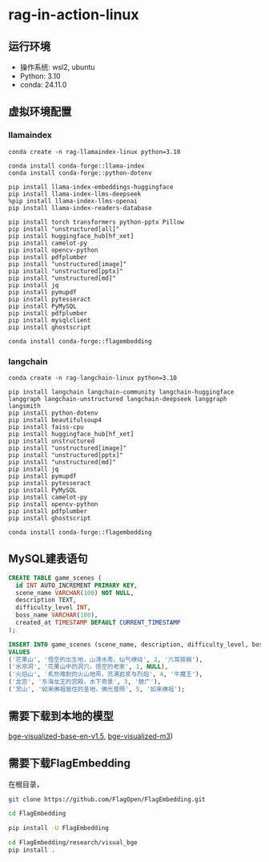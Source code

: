 # rag-in-action-linux

## 运行环境

- 操作系统: wsl2, ubuntu
- Python: 3.10
- conda: 24.11.0

## 虚拟环境配置

### llamaindex
```base
conda create -n rag-llamaindex-linux python=3.10

conda install conda-forge::llama-index
conda install conda-forge::python-dotenv

pip install llama-index-embeddings-huggingface
pip install llama-index-llms-deepseek
%pip install llama-index-llms-openai
pip install llama-index-readers-database

pip install torch transformers python-pptx Pillow
pip install "unstructured[all]"
pip install huggingface_hub[hf_xet]
pip install camelot-py
pip install opencv-python
pip install pdfplumber
pip install "unstructured[image]"
pip install "unstructured[pptx]"
pip install "unstructured[md]"
pip install jq
pip install pymupdf
pip install pytesseract
pip install PyMySQL
pip install pdfplumber
pip install mysqlclient
pip install ghostscript

conda install conda-forge::flagembedding
```

### langchain
```base
conda create -n rag-langchain-linux python=3.10

pip install langchain langchain-community langchain-huggingface langgraph langchain-unstructured langchain-deepseek langgraph langsmith
pip install python-dotenv
pip install beautifulsoup4
pip install faiss-cpu
pip install huggingface_hub[hf_xet]
pip install unstructured
pip install "unstructured[image]"
pip install "unstructured[pptx]"
pip install "unstructured[md]"
pip install jq
pip install pymupdf
pip install pytesseract
pip install PyMySQL
pip install camelot-py
pip install opencv-python
pip install pdfplumber
pip install ghostscript

conda install conda-forge::flagembedding

```

## MySQL建表语句
```sql
CREATE TABLE game_scenes (
  id INT AUTO_INCREMENT PRIMARY KEY,
  scene_name VARCHAR(100) NOT NULL,
  description TEXT,
  difficulty_level INT,
  boss_name VARCHAR(100),
  created_at TIMESTAMP DEFAULT CURRENT_TIMESTAMP
);

INSERT INTO game_scenes (scene_name, description, difficulty_level, boss_name)
VALUES 
('花果山', '悟空的出生地，山清水秀，仙气缭绕', 2, '六耳猕猴'),
('水帘洞', '花果山中的洞穴，悟空的老家', 1, NULL),
('火焰山', '炙热难耐的火山地带，充满岩浆与烈焰', 4, '牛魔王'),
('龙宫', '东海龙王的宫殿，水下奇景', 3, '敖广'),
('灵山', '如来佛祖居住的圣地，佛光普照', 5, '如来佛祖');
```

## 需要下载到本地的模型

[bge-visualized-base-en-v1.5](https://huggingface.co/BAAI/bge-visualized/resolve/main/Visualized_base_en_v1.5.pth?download=true), [bge-visualized-m3](https://huggingface.co/BAAI/bge-visualized/resolve/main/Visualized_m3.pth?download=true)) 

## 需要下载FlagEmbedding

在根目录， 
```bash
git clone https://github.com/FlagOpen/FlagEmbedding.git

cd FlagEmbedding

pip install -U FlagEmbedding

cd FlagEmbedding/research/visual_bge
pip install .
```
